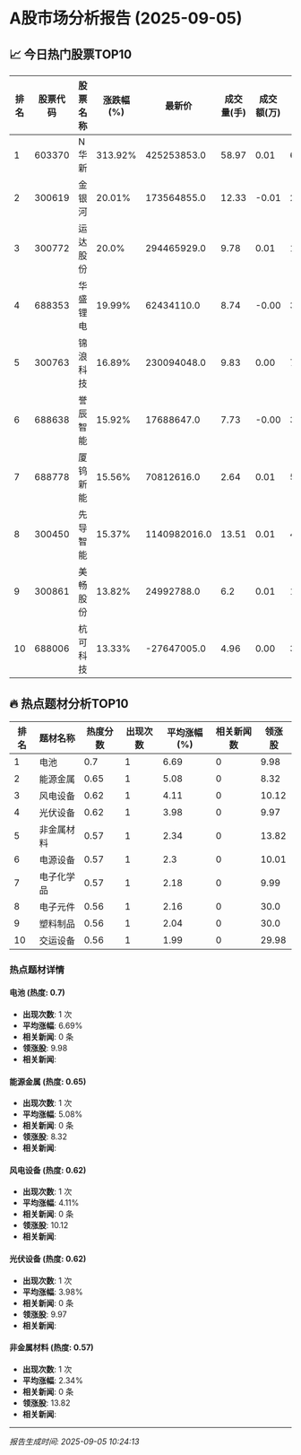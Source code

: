# A股市场分析报告 (2025-09-05)

## 📈 今日热门股票TOP10

| 排名 | 股票代码 | 股票名称 | 涨跌幅(%) | 最新价 | 成交量(手) | 成交额(万) | 市盈率 | 市值(亿) |
|------|----------|----------|-----------|--------|------------|------------|--------|----------|
| 1 | 603370 | N华新 | 313.92% | 425253853.0 | 58.97 | 0.01 | 64.24 | 0.00 |
| 2 | 300619 | 金银河 | 20.01% | 173564855.0 | 12.33 | -0.01 | 27.65 | -0.00 |
| 3 | 300772 | 运达股份 | 20.0% | 294465929.0 | 9.78 | 0.01 | 15.8 | -0.00 |
| 4 | 688353 | 华盛锂电 | 19.99% | 62434110.0 | 8.74 | -0.00 | 35.45 | -0.00 |
| 5 | 300763 | 锦浪科技 | 16.89% | 230094048.0 | 9.83 | 0.00 | 73.2 | 0.00 |
| 6 | 688638 | 誉辰智能 | 15.92% | 17688647.0 | 7.73 | -0.00 | 39.52 | -0.00 |
| 7 | 688778 | 厦钨新能 | 15.56% | 70812616.0 | 2.64 | 0.01 | 57.05 | 0.00 |
| 8 | 300450 | 先导智能 | 15.37% | 1140982016.0 | 13.51 | 0.01 | 47.01 | 0.00 |
| 9 | 300861 | 美畅股份 | 13.82% | 24992788.0 | 6.2 | 0.01 | 17.07 | -0.00 |
| 10 | 688006 | 杭可科技 | 13.33% | -27647005.0 | 4.96 | 0.00 | 31.8 | 0.00 |

## 🔥 热点题材分析TOP10

| 排名 | 题材名称 | 热度分数 | 出现次数 | 平均涨幅(%) | 相关新闻数 | 领涨股 |
|------|----------|----------|----------|-------------|------------|--------|
| 1 | 电池 | 0.7 | 1 | 6.69 | 0 | 9.98 |
| 2 | 能源金属 | 0.65 | 1 | 5.08 | 0 | 8.32 |
| 3 | 风电设备 | 0.62 | 1 | 4.11 | 0 | 10.12 |
| 4 | 光伏设备 | 0.62 | 1 | 3.98 | 0 | 9.97 |
| 5 | 非金属材料 | 0.57 | 1 | 2.34 | 0 | 13.82 |
| 6 | 电源设备 | 0.57 | 1 | 2.3 | 0 | 10.01 |
| 7 | 电子化学品 | 0.57 | 1 | 2.18 | 0 | 9.99 |
| 8 | 电子元件 | 0.56 | 1 | 2.16 | 0 | 30.0 |
| 9 | 塑料制品 | 0.56 | 1 | 2.04 | 0 | 30.0 |
| 10 | 交运设备 | 0.56 | 1 | 1.99 | 0 | 29.98 |

### 热点题材详情


#### 电池 (热度: 0.7)
- **出现次数**: 1 次
- **平均涨幅**: 6.69%
- **相关新闻**: 0 条
- **领涨股**: 9.98
- **相关新闻**:

#### 能源金属 (热度: 0.65)
- **出现次数**: 1 次
- **平均涨幅**: 5.08%
- **相关新闻**: 0 条
- **领涨股**: 8.32
- **相关新闻**:

#### 风电设备 (热度: 0.62)
- **出现次数**: 1 次
- **平均涨幅**: 4.11%
- **相关新闻**: 0 条
- **领涨股**: 10.12
- **相关新闻**:

#### 光伏设备 (热度: 0.62)
- **出现次数**: 1 次
- **平均涨幅**: 3.98%
- **相关新闻**: 0 条
- **领涨股**: 9.97
- **相关新闻**:

#### 非金属材料 (热度: 0.57)
- **出现次数**: 1 次
- **平均涨幅**: 2.34%
- **相关新闻**: 0 条
- **领涨股**: 13.82
- **相关新闻**:

---
*报告生成时间: 2025-09-05 10:24:13*
